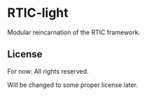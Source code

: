 # RTIC-light

Modular reincarnation of the RTIC framework.

## License 

For now: All rights reserved.

Will be changed to some proper license later.
